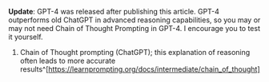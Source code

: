 **Update**: GPT-4 was released after publishing this article. GPT-4 outperforms old ChatGPT in advanced reasoning capabilities, so you may or may not need Chain of Thought Prompting in GPT-4. I encourage you to test it yourself.

1. Chain of Thought prompting (ChatGPT); this explanation of reasoning often leads to more accurate results^[https://learnprompting.org/docs/intermediate/chain_of_thought]